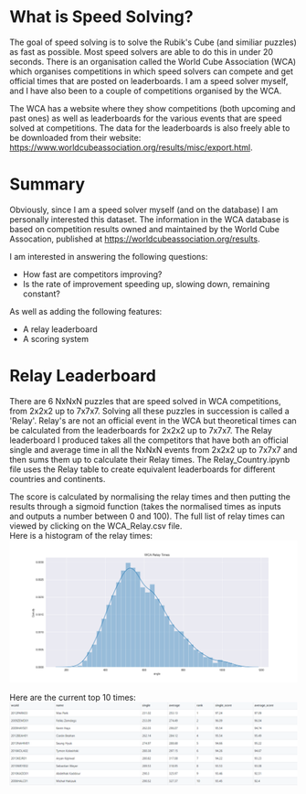 # What is Speed Solving?
The goal of speed solving is to solve the Rubik's Cube (and similiar puzzles) as fast as possible. Most speed solvers are able to do this in under 20 seconds. There is an
organisation called the World Cube Association (WCA) which organises competitions in which speed solvers can compete and get official times that are posted on leaderboards.
I am a speed solver myself, and I have also been to a couple of competitions organised by the WCA. 

The WCA has a website where they show competitions (both upcoming and past ones) as well as leaderboards for the various events that are speed solved at competitions. The data for
the leaderboards is also freely able to be downloaded from their website: https://www.worldcubeassociation.org/results/misc/export.html. 
# Summary
Obviously, since I am a speed solver myself (and on the database) I am personally interested this dataset. The information in the WCA database is based on competition results 
owned and maintained by the World Cube Assocation, published at https://worldcubeassociation.org/results. 

I am interested in answering the following questions:
* How fast are competitors improving? 
* Is the rate of improvement speeding up, slowing down, remaining constant? 

As well as adding the following features:
* A relay leaderboard
* A scoring system

# Relay Leaderboard

There are 6 NxNxN puzzles that are speed solved in WCA competitions, from 2x2x2 up to 7x7x7. Solving all these puzzles in succession is called a 'Relay'. Relay's are not an
official event in the WCA but theoretical times can be calculated from the leaderboards for 2x2x2 up to 7x7x7. The Relay leaderboard I produced takes all the competitors that
have both an official single and average time in all the NxNxN events from 2x2x2 up to 7x7x7 and then sums them up to calculate their Relay times. 
The Relay_Country.ipynb file uses the Relay table to create equivalent leaderboards for different countries and continents.

The score is calculated by normalising the relay times and then putting the results through a sigmoid function (takes the normalised times as inputs and outputs a number 
between 0 and 100). The full list of relay times can viewed by clicking on the WCA_Relay.csv file. \
Here is a histogram of the relay times:
![](https://github.com/ThomasStokes1998/hello-world/blob/master/images/wca_relay_single.png) 

Here are the current top 10 times:
![](https://github.com/ThomasStokes1998/hello-world/blob/master/images/wca_relay_top10.PNG)
